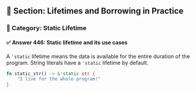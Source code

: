 ## 📘 Section: Lifetimes and Borrowing in Practice  
### 🔹 Category: Static Lifetime  
#### ✅ Answer 446: Static lifetime and its use cases

A `'static` lifetime means the data is available for the entire duration of the program. String literals have a `'static` lifetime by default.

```rust
fn static_str() -> &'static str {
    "I live for the whole program!"
}
```
